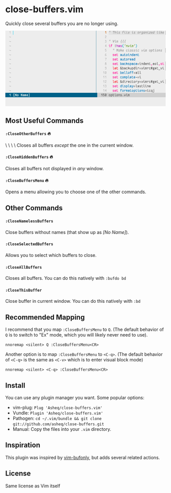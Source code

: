 # close-buffers.vim

Quickly close several buffers you are no longer using.

![demo](https://raw.githubusercontent.com/Asheq/close-buffers.vim/master/img/demo-speed.gif)

## Most Useful Commands

#### `:CloseOtherBuffers` :fire:
\ \ \ \ Closes all buffers *except* the one in the current window.
#### `:CloseHiddenBuffers` :fire:
   Closes all buffers not displayed in *any* window.

#### `:CloseBuffersMenu` :fire:
   Opens a menu allowing you to choose one of the other commands.

## Other Commands

#### `:CloseNamelessBuffers`
   Close buffers without names (that show up as *[No Name]*).
    
#### `:CloseSelectedBuffers`
   Allows you to select which buffers to close.

#### `:CloseAllBuffers`
   Closes all buffers. You can do this natively with `:bufdo bd`

#### `:CloseThisBuffer`
   Close buffer in current window. You can do this natively with `:bd`

## Recommended Mapping

I recommend that you map `:CloseBuffersMenu` to `Q`. (The default behavior of `Q` is to switch to "Ex" mode, which you will likely never need to use).

    nnoremap <silent> Q :CloseBuffersMenu<CR>

Another option is to map `:CloseBuffersMenu` to `<C-q>`. (The default behavior of `<C-q>` is the same as `<C-v>` which is to enter visual block mode)

    nnoremap <silent> <C-q> :CloseBuffersMenu<CR>
    
## Install
You can use any plugin manager you want. Some popular options:

- vim-plug: `Plug 'Asheq/close-buffers.vim'`
- Vundle: `Plugin 'Asheq/close-buffers.vim'`
- Pathogen: `cd ~/.vim/bundle && git clone git://github.com/asheq/close-buffers.git`
- Manual: Copy the files into your `.vim` directory.

## Inspiration
This plugin was inspired by [vim-bufonly](https://github.com/schickling/vim-bufonly), but adds
several related actions.

## License
Same license as Vim itself
